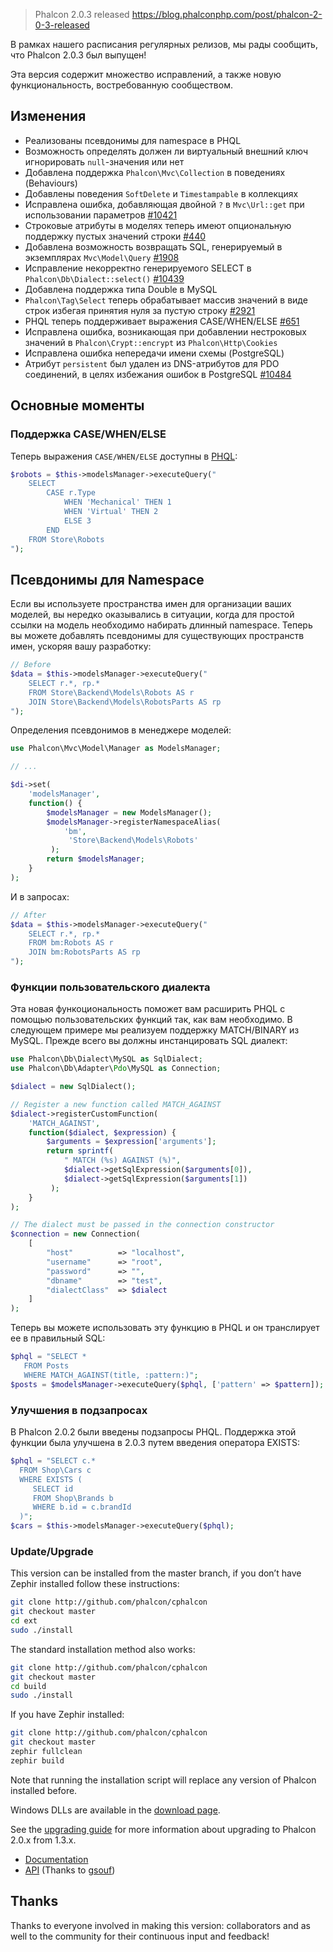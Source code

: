 >Phalcon 2.0.3 released
https://blog.phalconphp.com/post/phalcon-2-0-3-released


В рамках нашего расписания регулярных релизов, мы рады сообщить, что Phalcon 2.0.3 был выпущен!

Эта версия содержит множество исправлений, а также новую функциональность, востребованную сообществом.

## Изменения

* Реализованы псевдонимы для namespace в PHQL
* Возможность определять должен ли виртуальный внешний ключ игнорировать `null`-значения или нет
* Добавлена поддержка `Phalcon\Mvc\Collection` в поведениях (Behaviours)
* Добавлены поведения `SoftDelete` и `Timestampable` в коллекциях
* Исправлена ошибка, добавляющая двойной `?` в `Mvc\Url::get` при использовании параметров [#10421](https://github.com/phalcon/cphalcon/issues/10421)
* Строковые атрибуты в моделях теперь имеют опциональную поддержку пустых значений строки [#440](https://github.com/phalcon/cphalcon/issues/440)
* Добавлена возможность возвращать SQL, генерируемый в экземплярах `Mvc\Model\Query` [#1908](https://github.com/phalcon/cphalcon/issues/1908)
* Исправление некорректно генерируемого SELECT в `Phalcon\Db\Dialect::select()` [#10439](https://github.com/phalcon/cphalcon/issues/10439)
* Добавлена поддержка типа Double в MySQL
* `Phalcon\Tag\Select` теперь обрабатывает массив значений в виде строк избегая принятия нуля за пустую строку [#2921](https://github.com/phalcon/cphalcon/issues/2921)
* PHQL теперь поддерживает выражения CASE/WHEN/ELSE [#651](https://github.com/phalcon/cphalcon/issues/651)
* Исправлена ошибка, возникающая при добавлении нестроковых значений в `Phalcon\Crypt::encrypt` из `Phalcon\Http\Cookies`
* Исправлена ошибка непередачи имени схемы (PostgreSQL)
* Атрибут `persistent` был удален из DNS-атрибутов для PDO соединений, в целях избежания ошибок в PostgreSQL [#10484](https://github.com/phalcon/cphalcon/issues/10484)

## Основные моменты

### Поддержка CASE/WHEN/ELSE

Теперь выражения `CASE/WHEN/ELSE` доступны в [PHQL](https://docs.phalconphp.com/en/latest/reference/phql.html):

```php
$robots = $this->modelsManager->executeQuery("
    SELECT 
        CASE r.Type
            WHEN 'Mechanical' THEN 1
            WHEN 'Virtual' THEN 2
            ELSE 3
        END 
    FROM Store\Robots
");
```

## Псевдонимы для Namespace

Если вы используете пространства имен для организации ваших моделей, вы нередко оказывались в ситуации, когда для простой ссылки на модель необходимо набирать длинный namespace. Теперь вы можете добавлять псевдонимы для существующих пространств имен, ускоряя вашу разработку:

```php
// Before
$data = $this->modelsManager->executeQuery("
    SELECT r.*, rp.*
    FROM Store\Backend\Models\Robots AS r
    JOIN Store\Backend\Models\RobotsParts AS rp
");
```

Определения псевдонимов в менеджере моделей:

```php
use Phalcon\Mvc\Model\Manager as ModelsManager;

// ...

$di->set(
    'modelsManager', 
    function() {
        $modelsManager = new ModelsManager();
        $modelsManager->registerNamespaceAlias(
            'bm',
             'Store\Backend\Models\Robots'
         );
        return $modelsManager;
    }
);
```

И в запросах:

```php
// After
$data = $this->modelsManager->executeQuery("
    SELECT r.*, rp.*
    FROM bm:Robots AS r
    JOIN bm:RobotsParts AS rp
");
```

### Функции пользовательского диалекта

Эта новая функоциональность поможет вам расширить PHQL с помощью пользовательских функций так, как вам необходимо. В следующем примере мы реализуем поддержку MATCH/BINARY из MySQL. Прежде всего вы должны инстанцировать SQL диалект:

```php
use Phalcon\Db\Dialect\MySQL as SqlDialect;
use Phalcon\Db\Adapter\Pdo\MySQL as Connection;

$dialect = new SqlDialect();

// Register a new function called MATCH_AGAINST
$dialect->registerCustomFunction(
    'MATCH_AGAINST', 
    function($dialect, $expression) {
        $arguments = $expression['arguments'];
        return sprintf(
            " MATCH (%s) AGAINST (%)",
            $dialect->getSqlExpression($arguments[0]),
            $dialect->getSqlExpression($arguments[1])
         );
    }
);

// The dialect must be passed in the connection constructor
$connection = new Connection(
    [
        "host"          => "localhost",
        "username"      => "root",
        "password"      => "",
        "dbname"        => "test",
        "dialectClass"  => $dialect
    ]
);
```

Теперь вы можете использовать эту функцию в PHQL и он транслирует ее в правильный SQL:

```php
$phql = "SELECT * 
   FROM Posts 
   WHERE MATCH_AGAINST(title, :pattern:)";
$posts = $modelsManager->executeQuery($phql, ['pattern' => $pattern]);
```

### Улучшения в подзапросах

В Phalcon 2.0.2 были введены подзапросы PHQL. Поддержка этой функции была улучшена в 2.0.3 путем введения оператора EXISTS:

```php
$phql = "SELECT c.* 
  FROM Shop\Cars c
  WHERE EXISTS (
     SELECT id 
     FROM Shop\Brands b 
     WHERE b.id = c.brandId
  )";
$cars = $this->modelsManager->executeQuery($phql);
```

### Update/Upgrade

This version can be installed from the master branch, if you don’t have Zephir installed follow these instructions:

```bash
git clone http://github.com/phalcon/cphalcon
git checkout master
cd ext
sudo ./install
```

The standard installation method also works:

```bash
git clone http://github.com/phalcon/cphalcon
git checkout master
cd build
sudo ./install
```

If you have Zephir installed:

```bash
git clone http://github.com/phalcon/cphalcon
git checkout master
zephir fullclean
zephir build
```

Note that running the installation script will replace any version of Phalcon installed before.

Windows DLLs are available in the [download page](http://phalconphp.com/en/download/windows).

See the [upgrading guide](https://blog.phalconphp.com/post/guide-upgrading-to-phalcon-2) for more information about upgrading to Phalcon 2.0.x from 1.3.x.

*   [Documentation](https://docs.phalconphp.com)
*   [API](https://api.phalconphp.com/) (Thanks to [gsouf](https://github.com/gsouf))

## Thanks

Thanks to everyone involved in making this version: collaborators and as well to the community for their continuous input and feedback!